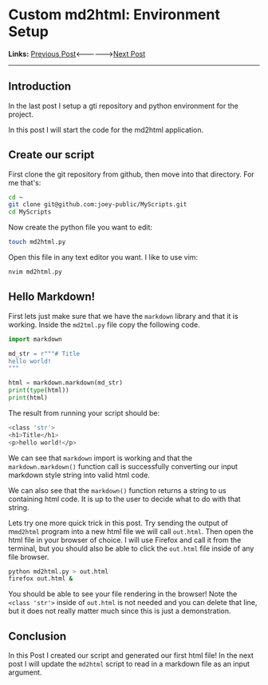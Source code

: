 # Custom md2html: Environment Setup 

**Links:** [Previous Post](./b_md2html_post1_pythonsetup.md)<------>[Next Post](./b_md2html_post3_readmdfile.md)

___

## Introduction

In the last post I setup a gti repository and python environment for the project. 

In this post I will start the code for the md2html application. 

## Create our script

First clone the git repository from github, then move into that directory. For me that's: 

```bash
cd ~
git clone git@github.com:joey-public/MyScripts.git  
cd MyScripts
```

Now create the python file you want to edit:

```bash
touch md2html.py
```

Open this file in any text editor you want. I like to use vim:

```bash
nvim md2html.py
```

## Hello Markdown! 

First lets just make sure that we have the `markdown` library and that it is working. Inside the `md2tml.py` file copy the following code.

```Python
import markdown

md_str = r"""# Title
hello world!
"""

html = markdown.markdown(md_str)
print(type(html))
print(html)
```

The result from running your script should be:

```bash
<class 'str'>
<h1>Title</h1>
<p>hello world!</p>
```

We can see that `markdown` import is working and that the `markdown.markdown()` function call is successfully converting our input markdown style string into valid html code. 

We can also see that the `markdown()` function returns a string to us containing html code. It is up to the user to decide what to do with that string. 

Lets try one more quick trick in this post. Try sending the output of m`md2html` program into a new html file we will call `out.html`. Then open the html file in your browser of choice. I will use Firefox and call it from the terminal, but you should also be able to click the `out.html` file inside of any file browser. 

```bash
python md2html.py > out.html
firefox out.html &
```

You should be able to see your file rendering in the browser! Note the `<class 'str'>` inside of `out.html` is not needed and you can delete that line, but it does not really matter much since this is just a demonstration. 

## Conclusion

In this Post I created our script and generated our first html file! In the next post I will update the `md2html` script to read in a markdown file as an input argument.

